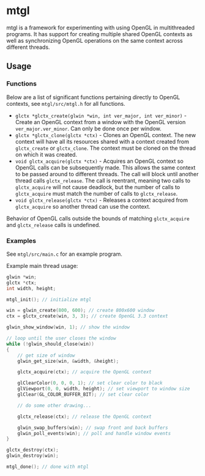 # mtgl

mtgl is a framework for experimenting with using OpenGL in multithreaded programs.
It has support for creating multiple shared OpenGL contexts as well as synchronizing
OpenGL operations on the same context across different threads.

## Usage

### Functions

Below are a list of significant functions pertaining directly to OpenGL contexts,
see `mtgl/src/mtgl.h` for all functions.

* `glctx *glctx_create(glwin *win, int ver_major, int ver_minor)` - Create an OpenGL
context from a window with the OpenGL version `ver_major.ver_minor`. Can only be done
once per window.
* `glctx *glctx_clone(glctx *ctx)` - Clones an OpenGL context. The new context will
have all its resources shared with a context created from `glctx_create` or `glctx_clone`.
The context must be cloned on the thread on which it was created.
* `void glctx_acquire(glctx *ctx)` - Acquires an OpenGL context so OpenGL calls can be
subsequently made. This allows the same context to be passed around to different threads.
The call will block until another thread calls `glctx_release`. The call is reentrant,
meaning two calls to `glctx_acquire` will not cause deadlock, but the number of calls
to `glctx_acquire` must match the number of calls to `glctx_release`.
* `void glctx_release(glctx *ctx)` - Releases a context acquired from `glctx_acquire` so
another thread can use the context.

Behavior of OpenGL calls outside the bounds of matching `glctx_acquire` and
`glctx_release` calls is undefined.

### Examples

See `mtgl/src/main.c` for an example program.

Example main thread usage:
```c
glwin *win;
glctx *ctx;
int width, height;

mtgl_init(); // initialize mtgl

win = glwin_create(800, 600); // create 800x600 window
ctx = glctx_create(win, 3, 3); // create OpenGL 3.3 context

glwin_show_window(win, 1); // show the window

// loop until the user closes the window
while (!glwin_should_close(win))
{
	// get size of window
	glwin_get_size(win, &width, &height);

	glctx_acquire(ctx); // acquire the OpenGL context

	glClearColor(0, 0, 0, 1); // set clear color to black
	glViewport(0, 0, width, height); // set viewport to window size
	glClear(GL_COLOR_BUFFER_BIT); // set clear color

	// do some other drawing...

	glctx_release(ctx); // release the OpenGL context

	glwin_swap_buffers(win); // swap front and back buffers
	glwin_poll_events(win); // poll and handle window events
}

glctx_destroy(ctx);
glwin_destroy(win);

mtgl_done(); // done with mtgl
```
